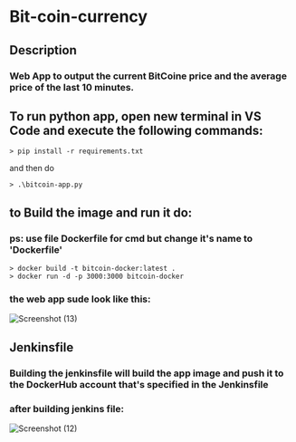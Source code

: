 # Bit-coin-currency
## Description 
### Web App to output the current BitCoine price and the average price of the last 10 minutes.
## To run python app, open new terminal in VS Code and execute the following commands:
```
> pip install -r requirements.txt
```
and then do
```
> .\bitcoin-app.py
```
## to Build the image and run it do:
### ps: use file Dockerfile for cmd but change it's name to 'Dockerfile'
```
> docker build -t bitcoin-docker:latest .
> docker run -d -p 3000:3000 bitcoin-docker
```

### the web app sude look like this:
![Screenshot (13)](https://user-images.githubusercontent.com/91056497/137638557-e17d6f8c-23d2-447f-91e3-a605341e5904.png)

## Jenkinsfile
### Building the jenkinsfile will build the app image and push it to the DockerHub account that's specified in the Jenkinsfile
### after building jenkins file:
![Screenshot (12)](https://user-images.githubusercontent.com/91056497/137638415-64bb2e75-6bbd-4609-84f0-a103cb49cb82.png)


